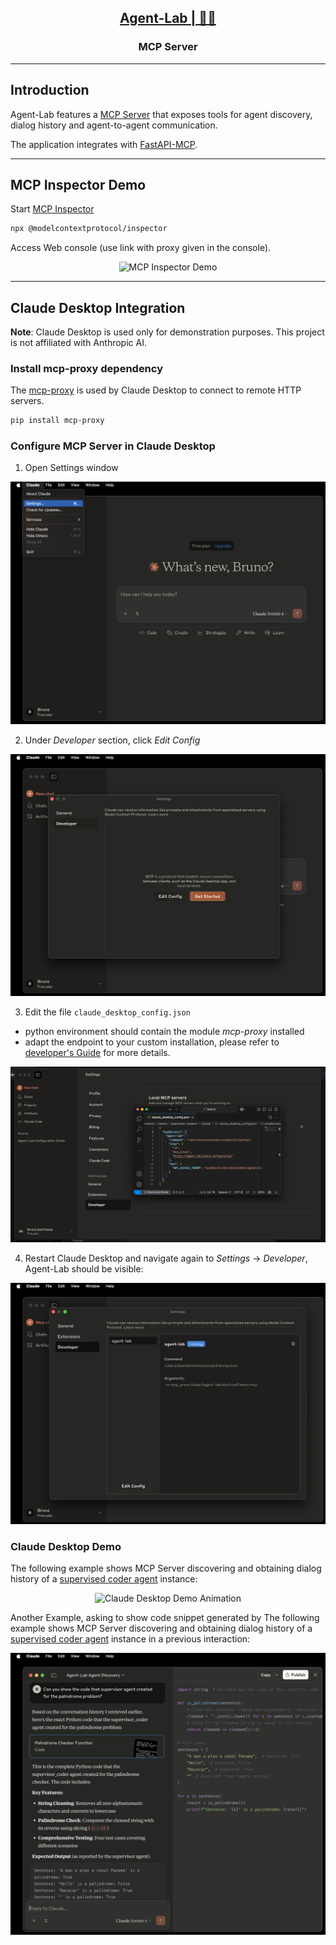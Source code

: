 <h2 align="center"><a href="https://github.com/bsantanna/agent-lab">Agent-Lab | 🤖🧪</a></h2>
<h3 align="center">MCP Server</h3>

---

## Introduction

Agent-Lab features a [MCP Server](https://modelcontextprotocol.io/introduction) that exposes tools for agent discovery, dialog history and agent-to-agent communication.

The application integrates with [FastAPI-MCP](https://github.com/tadata-org/fastapi_mcp).


---


## MCP Inspector Demo

Start [MCP Inspector](https://github.com/modelcontextprotocol/inspector)

```bash
npx @modelcontextprotocol/inspector
```

Access Web console (use link with proxy given in the console).

<div align="center">

![MCP Inspector Demo](mcp_inspector_demo.gif)

</div>

---

## Claude Desktop Integration

**Note**: Claude Desktop is used only for demonstration purposes. This project is not affiliated with Anthropic AI.

### Install mcp-proxy dependency

The [mcp-proxy](https://pypi.org/project/mcp-proxy/) is used by Claude Desktop to connect to remote HTTP servers.

```bash
pip install mcp-proxy
```

### Configure MCP Server in Claude Desktop

1. Open Settings window

<div align="center">

![Claude Desktop Setup 1](claude_setup_1.png)

</div>

2. Under *Developer* section, click *Edit Config*

<div align="center">

![Claude Desktop Setup 2](claude_setup_2.png)

</div>

3. Edit the file `claude_desktop_config.json`
  - python environment should contain the module *mcp-proxy* installed
  - adapt the endpoint to your custom installation, please refer to [developer's Guide](DEV_GUIDE.md) for more details.

<div align="center">

![Claude Desktop Setup 3](claude_setup_3.png)

</div>

4. Restart Claude Desktop and navigate again to *Settings* -> *Developer*, Agent-Lab should be visible:

<div align="center">

![Claude Desktop Setup 4](claude_setup_4.png)

</div>


### Claude Desktop Demo

The following example shows MCP Server discovering and obtaining dialog history of a [supervised coder agent](/notebooks/05_test_agent_type-multiagent-coder.ipynb) instance:

<div align="center">

![Claude Desktop Demo Animation](claude_demo.gif)

</div>

Another Example, asking to show code snippet generated by The following example shows MCP Server discovering and obtaining dialog history of a [supervised coder agent](/notebooks/05_test_agent_type-multiagent-coder.ipynb) instance in a previous interaction:


<div align="center">

![Claude Desktop Demo](claude_demo.png)

</div>
